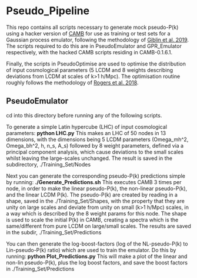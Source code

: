 # Pseudo_Pipeline

This repo contains all scripts necessary to generate mock pseudo-P(k) using a hacker version of [CAMB][1] for use as training or test sets for a Gaussian process emulator, following the methodology of [Giblin et al. 2019][2]. The scripts required to do this are in PseudoEmulator and GPR_Emulator respectively, with the hacked CAMB scripts residing in CAMB-0.1.6.1.

Finally, the scripts in PseudoOptimise are used to optimise the distribution of input cosmological parameters (5 LCDM and 8 weights describing deviations from LCDM at scales of k>1 h/Mpc). The optimisation routine roughly follows the methodology of [Rogers et al. 2018][3].

## PseudoEmulator

cd into this directory before running any of the following scripts.

To generate a simple Latin hypercube (LHC) of input cosmological parameters:
**python LHC.py**
This makes an LHC of 50 nodes in 13 dimensions, with the dimensions being 5 LCDM parameters (Omega_mh^2, Omega_bh^2, h, n_s, A_s) followed by 8 weight parameters, defined via a principal component analysis, which cause deviations to the small scales whilst leaving the large-scales unchanged. The result is saved in the subdirectory, ./Training_Set/Nodes


Next you can generate the corresponding pseudo-P(k) predictions simple by running:
**./Generate_Predictions.sh**
This executes CAMB 3 times per node, in order to make the linear pseudo-P(k), the non-linear pseudo-P(k), and the linear LCDM P(k). The pseudo-P(k) are created by reading in a shape, saved in the ./Training_Set/Shapes, with the property that they are unity on large scales and deviate from unity on small (k>1 h/Mpc) scales, in a way which is described by the 8 weight params for this node. The shape is used to scale the initial P(k) in CAMB, creating a spectra which is the same/different from pure LCDM on large/small scales. The results are saved in the subdir, ./Training_Set/Predictions


You can then generate the log-boost-factors (log of the NL-pseudo-P(k) to Lin-pseudo-P(k) ratio) which are used to train the emulator. Do this by running:
**python Plot_Predictions.py**
This will make a plot of the linear and non-lin pseudo-P(k), plus the log boost factors, and save the boost factors in ./Training_Set/Predictions









[1]: https://camb.readthedocs.io/en/latest/
[2]: https://arxiv.org/abs/1906.02742
[3]: https://arxiv.org/abs/1812.04631